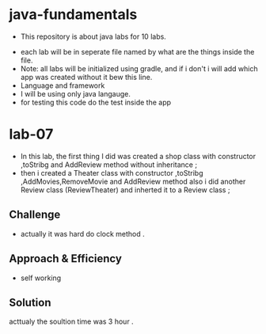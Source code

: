 # java-fundamentals
 * This repository is about java labs for 10 labs.
 - each lab will be in seperate file named by what are the things inside the file.
 - Note: all labs will be initialized using gradle, and if i don't i will add which app was created without it bew this line.
 - Language and framework
- I will be using only java langauge.
- for testing this code do the test inside the app

# lab-07
* In this lab, the first thing I did was created a shop class with constructor ,toStribg and AddReview method without inheritance ;
* then i  created a Theater  class with constructor ,toStribg ,AddMovies,RemoveMovie and AddReview method  also i did another Review class (ReviewTheater) and inherted it to a Review class ;


## Challenge
<!-- Description of the challenge -->
 * actually it was hard  do clock method  .

## Approach & Efficiency
<!-- What approach did you take? Why? What is the Big O space/time for this approach? -->
 * self working

## Solution
<!-- Embedded whiteboard image -->
acttualy the soultion time was 3 hour .
